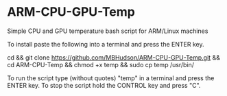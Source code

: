 # ARM-CPU-GPU-Temp
Simple CPU and GPU temperature bash script for ARM/Linux machines

To install paste the following into a terminal and press the ENTER key.


cd && git clone https://github.com/MBHudson/ARM-CPU-GPU-Temp.git && cd ARM-CPU-Temp && chmod +x temp && sudo cp temp /usr/bin/



To run the script type (without quotes) "temp" in a terminal and press the ENTER key. To stop the script hold the CONTROL key and press "C".
